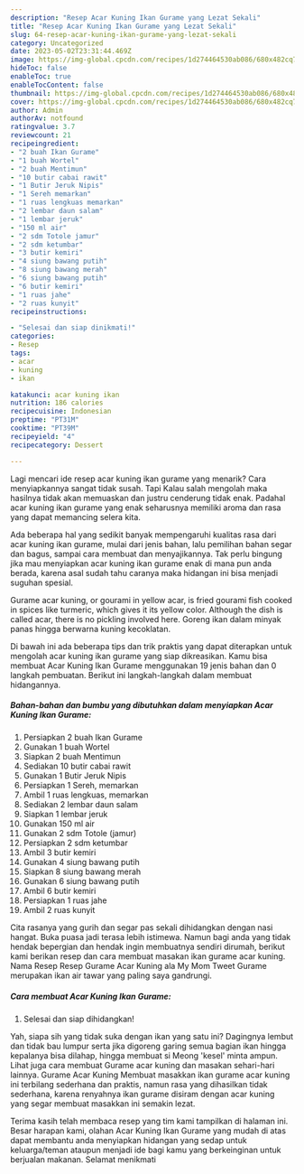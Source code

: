 ```yaml
---
description: "Resep Acar Kuning Ikan Gurame yang Lezat Sekali"
title: "Resep Acar Kuning Ikan Gurame yang Lezat Sekali"
slug: 64-resep-acar-kuning-ikan-gurame-yang-lezat-sekali
category: Uncategorized
date: 2023-05-02T23:31:44.469Z
image: https://img-global.cpcdn.com/recipes/1d274464530ab086/680x482cq70/acar-kuning-ikan-gurame-foto-resep-utama.jpg
hideToc: false
enableToc: true
enableTocContent: false
thumbnail: https://img-global.cpcdn.com/recipes/1d274464530ab086/680x482cq70/acar-kuning-ikan-gurame-foto-resep-utama.jpg
cover: https://img-global.cpcdn.com/recipes/1d274464530ab086/680x482cq70/acar-kuning-ikan-gurame-foto-resep-utama.jpg
author: Admin
authorAv: notfound
ratingvalue: 3.7
reviewcount: 21
recipeingredient:
- "2 buah Ikan Gurame"
- "1 buah Wortel"
- "2 buah Mentimun"
- "10 butir cabai rawit"
- "1 Butir Jeruk Nipis"
- "1 Sereh memarkan"
- "1 ruas lengkuas memarkan"
- "2 lembar daun salam"
- "1 lembar jeruk"
- "150 ml air"
- "2 sdm Totole jamur"
- "2 sdm ketumbar"
- "3 butir kemiri"
- "4 siung bawang putih"
- "8 siung bawang merah"
- "6 siung bawang putih"
- "6 butir kemiri"
- "1 ruas jahe"
- "2 ruas kunyit"
recipeinstructions:

- "Selesai dan siap dinikmati!"
categories:
- Resep
tags:
- acar
- kuning
- ikan

katakunci: acar kuning ikan 
nutrition: 186 calories
recipecuisine: Indonesian
preptime: "PT31M"
cooktime: "PT39M"
recipeyield: "4"
recipecategory: Dessert

---
```



Lagi mencari ide resep acar kuning ikan gurame yang menarik? Cara menyiapkannya sangat tidak susah. Tapi Kalau salah mengolah maka hasilnya tidak akan memuaskan dan justru cenderung tidak enak. Padahal acar kuning ikan gurame yang enak seharusnya memiliki aroma dan rasa yang dapat memancing selera kita.


Ada beberapa hal yang sedikit banyak mempengaruhi kualitas rasa dari acar kuning ikan gurame, mulai dari jenis bahan, lalu pemilihan bahan segar dan bagus, sampai cara membuat dan menyajikannya. Tak perlu bingung jika mau menyiapkan acar kuning ikan gurame enak di mana pun anda berada, karena asal sudah tahu caranya maka hidangan ini bisa menjadi suguhan spesial.

Gurame acar kuning, or gourami in yellow acar, is fried gourami fish cooked in spices like turmeric, which gives it its yellow color. Although the dish is called acar, there is no pickling involved here. Goreng ikan dalam minyak panas hingga berwarna kuning kecoklatan.


Di bawah ini ada beberapa tips dan trik praktis yang dapat diterapkan untuk mengolah acar kuning ikan gurame yang siap dikreasikan. Kamu bisa membuat Acar Kuning Ikan Gurame menggunakan 19 jenis bahan dan 0 langkah pembuatan. Berikut ini langkah-langkah dalam membuat hidangannya.

<!--inarticleads1-->

##### Bahan-bahan dan bumbu yang dibutuhkan dalam menyiapkan Acar Kuning Ikan Gurame:

1. Persiapkan 2 buah Ikan Gurame
1. Gunakan 1 buah Wortel
1. Siapkan 2 buah Mentimun
1. Sediakan 10 butir cabai rawit
1. Gunakan 1 Butir Jeruk Nipis
1. Persiapkan 1 Sereh, memarkan
1. Ambil 1 ruas lengkuas, memarkan
1. Sediakan 2 lembar daun salam
1. Siapkan 1 lembar jeruk
1. Gunakan 150 ml air
1. Gunakan 2 sdm Totole (jamur)
1. Persiapkan 2 sdm ketumbar
1. Ambil 3 butir kemiri
1. Gunakan 4 siung bawang putih
1. Siapkan 8 siung bawang merah
1. Gunakan 6 siung bawang putih
1. Ambil 6 butir kemiri
1. Persiapkan 1 ruas jahe
1. Ambil 2 ruas kunyit


Cita rasanya yang gurih dan segar pas sekali dihidangkan dengan nasi hangat. Buka puasa jadi terasa lebih istimewa. Namun bagi anda yang tidak hendak bepergian dan hendak ingin membuatnya sendiri dirumah, berikut kami berikan resep dan cara membuat masakan ikan gurame acar kuning. Nama Resep Resep Gurame Acar Kuning ala My Mom Tweet Gurame merupakan ikan air tawar yang paling saya gandrungi. 

<!--inarticleads2-->

##### Cara membuat Acar Kuning Ikan Gurame:


1. Selesai dan siap dihidangkan!

Yah, siapa sih yang tidak suka dengan ikan yang satu ini? Dagingnya lembut dan tidak bau lumpur serta jika digoreng garing semua bagian ikan hingga kepalanya bisa dilahap, hingga membuat si Meong &#39;kesel&#39; minta ampun. Lihat juga cara membuat Gurame acar kuning dan masakan sehari-hari lainnya. Gurame Acar Kuning Membuat masakkan ikan gurame acar kuning ini terbilang sederhana dan praktis, namun rasa yang dihasilkan tidak sederhana, karena renyahnya ikan gurame disiram dengan acar kuning yang segar membuat masakkan ini semakin lezat. 

Terima kasih telah membaca resep yang tim kami tampilkan di halaman ini. Besar harapan kami, olahan Acar Kuning Ikan Gurame yang mudah di atas dapat membantu anda menyiapkan hidangan yang sedap untuk keluarga/teman ataupun menjadi ide bagi kamu yang berkeinginan untuk berjualan makanan. Selamat menikmati
